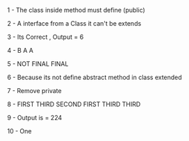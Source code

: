 1 - The class inside method must define (public)

2 - A interface from a Class it can't be extends

3 - Its Correct , Output = 6

4 - B    A    A

5 - NOT FINAL     FINAL

6 - Because its not define abstract method in class extended 

7 - Remove private

8 - FIRST    THIRD     SECOND    FIRST    THIRD   THIRD 

9 - Output is = 224

10 - One